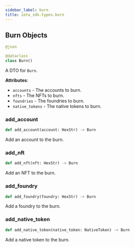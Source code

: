 ```yaml
---
sidebar_label: burn
title: iota_sdk.types.burn
---
```


## Burn Objects

```python
@json

@dataclass
class Burn()
```

A DTO for `Burn`.

**Attributes**:

- `accounts` - The accounts to burn.
- `nfts` - The NFTs to burn.
- `foundries` - The foundries to burn.
- `native_tokens` - The native tokens to burn.

### add\_account

```python
def add_account(account: HexStr) -> Burn
```

Add an account to the burn.

### add\_nft

```python
def add_nft(nft: HexStr) -> Burn
```

Add an NFT to the burn.

### add\_foundry

```python
def add_foundry(foundry: HexStr) -> Burn
```

Add a foundry to the burn.

### add\_native\_token

```python
def add_native_token(native_token: NativeToken) -> Burn
```

Add a native token to the burn.

